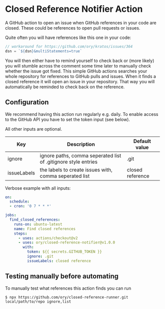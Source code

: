 # Closed Reference Notifier Action

A GitHub action to open an issue when GitHub references in your code are closed.
These could be references to open pull requests or issues.

Quite often you will have references like this one in your code:

```js
// workaround for https://github.com/ory/kratos/issues/364
dsn = `${dsn}&multiStatements=true`
```

You will then either have to remind yourself to check back
or (more likely) you will stumble across the comment some time later to manually
check whether the issue got fixed.
This simple GitHub actions searches your whole repository for references to GitHub pulls and issues.
When it finds a closed reference it will open an issue in your repository.
That way you will automatically be reminded to check back on the reference.

## Configuration

We recommend having this action run regularly e.g. daily. To enable access to the GitHub API
you have to set the token input (see below).

All other inputs are optional.

Key | Description | Default value
--- | --- | ---
ignore | ignore paths, comma seperated list of .gitignore style entries | .git
issueLabels | the labels to create issues with, comma seperated list | closed reference

Verbose example with all inputs:

```yaml
on:
  schedule:
  - cron: '0 7 * * *'

jobs:
  find_closed_references:
    runs-on: ubuntu-latest
    name: Find closed references
    steps:
      - uses: actions/checkout@v2
      - uses: ory/closed-reference-notifier@v1.0.0
        with:
          token: ${{ secrets.GITHUB_TOKEN }}
          ignore: .git
          issueLabels: closed reference
```

## Testing manually before automating

To manually test what references this action finds you can run

<!-- update when published to npm https://github.com/ory/closed-reference-notifier/issues/13 -->

```
$ npx https://github.com/ory/closed-reference-runner.git local/path/to/repo ignore,list
```
